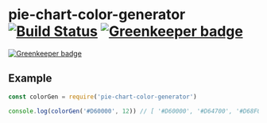 # pie-chart-color-generator [![Build Status](https://travis-ci.org/tiborv/pie-chart-color-generator.svg?branch=master)](https://travis-ci.org/tiborv/pie-chart-color-generator) [![Greenkeeper badge](https://badges.greenkeeper.io/tiborv/pie-chart-color-generator.svg)](https://greenkeeper.io/)

[![Greenkeeper badge](https://badges.greenkeeper.io/tiborv/color-palette-generator.svg?token=e2196b0ecb06015f7be45d5099b0aeaafb17ea7e477a202cc6b474559136f141&ts=1496660914912)](https://greenkeeper.io/)



## Example
```js
const colorGen = require('pie-chart-color-generator')

console.log(colorGen('#D60000', 12)) // [ '#D60000', '#D64700', '#D68F00', '#D6D600', '#8FD600', '#47D600', '#00D600', '#00D647', '#00D68F', '#00D6D6', '#008FD6', '#0047D6' ]

```

